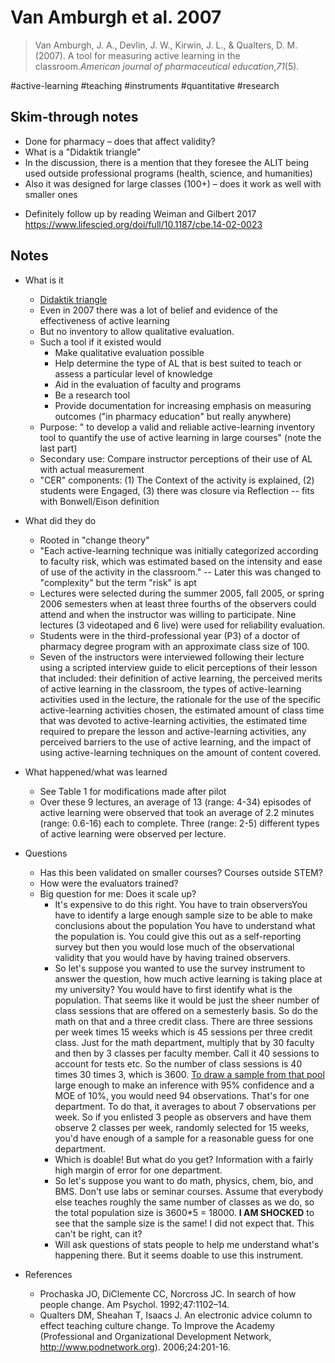 # Van Amburgh et al. 2007

>Van Amburgh, J. A., Devlin, J. W., Kirwin, J. L., & Qualters, D. M. (2007). A tool for measuring active learning in the classroom._American journal of pharmaceutical education_,_71_(5).

#active-learning #teaching #instruments
#quantitative #research

## Skim-through notes 

- Done for pharmacy – does that affect validity? 
- What is a "Didaktik triangle"
- In the discussion, there is a mention that they foresee the ALIT being used outside professional programs (health, science, and humanities)
- Also it was designed for large classes (100+) – does it work as well with smaller ones

* Definitely follow up by reading Weiman and Gilbert 2017 https://www.lifescied.org/doi/full/10.1187/cbe.14-02-0023 

## Notes 

+ What is it
    - [Didaktik triangle](https://www.researchgate.net/figure/Didaktik-triangle-Kuenzli-1998_fig1_335729020)
    - Even in 2007 there was a lot of belief and evidence of the effectiveness of active learning
    - But no inventory to allow qualitative evaluation.
    - Such a tool if it existed would
        - Make qualitative evaluation possible
        - Help determine the type of AL that is best suited to teach or assess a particular level of knowledge
        - Aid in the evaluation of faculty and programs
        - Be a research tool
        - Provide documentation for increasing emphasis on measuring outcomes ("in pharmacy education" but really anywhere)
    - Purpose: " to develop a valid and reliable active-learning inventory tool to quantify the use of active learning in large courses" (note the last part)
    - Secondary use: Compare instructor perceptions of their use of AL with actual measurement
    - "CER" components: (1) The Context of the activity is explained, (2) students were Engaged, (3) there was closure via Reflection -- fits with Bonwell/Eison definition 
    
+ What did they do
    - Rooted in "change theory"
    - "Each active-learning technique was initially categorized according to faculty risk, which was estimated based on the intensity and ease of use of the activity in the classroom." -- Later this was changed to "complexity" but the term "risk" is apt
    - Lectures were selected during the summer 2005, fall 2005, or spring 2006 semesters when at least three fourths of the observers could attend and when the instructor was willing to participate. Nine lectures (3 videotaped and 6 live) were used for reliability evaluation. 
    - Students were in the third-professional year (P3) of a doctor of pharmacy degree program with an approximate class size of 100.
    - Seven of the instructors were interviewed following their lecture using a scripted interview guide to elicit perceptions of their lesson that included: their definition of active learning, the perceived merits of active learning in the classroom, the types of active-learning activities used in the lecture, the rationale for the use of the specific active-learning activities chosen, the estimated amount of class time that was devoted to active-learning activities, the estimated time required to prepare the lesson and active-learning activities, any perceived barriers to the use of active learning, and the impact of using active-learning techniques on the amount of content covered.

+ What happened/what was learned
    - See Table 1 for modifications made after pilot
    - Over these 9 lectures, an average of 13 (range: 4-34) episodes of active learning were observed that took an average of 2.2 minutes (range: 0.6-16) each to complete. Three (range: 2-5) different types of active learning were observed per lecture.

+ Questions
    - Has this been validated on smaller courses? Courses outside STEM? 
    - How were the evaluators trained? 
    - Big question for me: Does it scale up? 
        - It's expensive to do this right. You have to train observersYou have to identify a large enough sample size to be able to make conclusions about the population You have to understand what the population is. You could give this out as a self-reporting survey but then you would lose much of the observational validity that you would have by having trained observers. 
        - So let's suppose you wanted to use the survey instrument to answer the question, how much active learning is taking place at my university? You would have to first identify what is the population. That seems like it would be just the sheer number of class sessions that are offered on a semesterly basis. So do the math on that and a three credit class. There are three sessions per week times 15 weeks which is 45 sessions per three credit class. Just for the math department, multiply that by 30 faculty and then by 3 classes per faculty member. Call it 40 sessions to account for tests etc. So the number of class sessions is 40 times 30 times 3, which is 3600. [To draw a sample from that pool](https://www.surveysystem.com/sscalc.htm) large enough to make an inference with 95% confidence and a MOE of 10%, you would need 94 observations. That's for one department. To do that, it averages to about 7 observations per week. So if you enlisted 3 people as observers and have them observe 2 classes per week, randomly selected for 15 weeks, you'd have enough of a sample for a reasonable guess for one department. 
        - Which is doable! But what do you get? Information with a fairly high margin of error for one department. 
        - So let's suppose you want to do math, physics, chem, bio, and BMS. Don't use labs or seminar courses. Assume that everybody else teaches roughly the same number of classes as we do, so the total population size is 3600*5 = 18000. **I AM SHOCKED** to see that the sample size is the same! I did not expect that. This can't be right, can it? 
        - Will ask questions of stats people to help me understand what's happening there. But it seems doable to use this instrument. 


+ References 
    - Prochaska JO, DiClemente CC, Norcross JC. In search of how people change. Am Psychol. 1992;47:1102–14.
    - Qualters DM, Sheahan T, Isaacs J. An electronic advice column to effect teaching culture change. To Improve the Academy (Professional and Organizational Development Network, http://www.podnetwork.org). 2006;24:201-16.